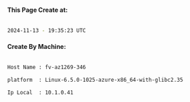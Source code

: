 
   
#### This Page Create at:

```bash

2024-11-13 - 19:35:23 UTC

```

#### Create By Machine:

```bash

Host Name : fv-az1269-346

platform  : Linux-6.5.0-1025-azure-x86_64-with-glibc2.35

Ip Local  : 10.1.0.41

```

